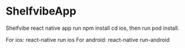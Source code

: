 # ShelfvibeApp
Shelfvibe react native app
run npm install
cd ios, then run pod install.

For ios: react-native run ios
For android: react-native run-android
